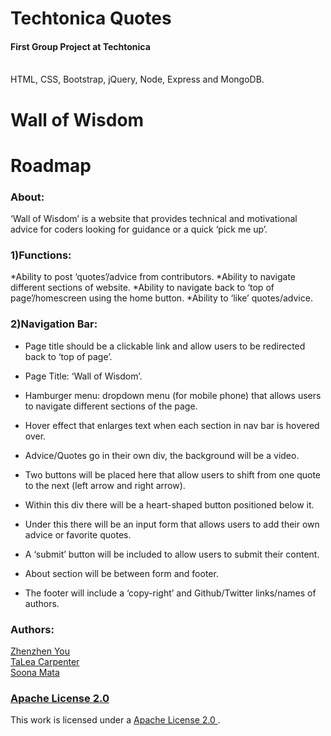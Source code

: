 # Techtonica Quotes
<h4>First Group Project at Techtonica</h4>
<br>
HTML, CSS, Bootstrap, jQuery, Node, Express and MongoDB.

# Wall of Wisdom
# Roadmap


<h3>About: </h3>

‘Wall of Wisdom’ is a website that provides technical and motivational advice for coders looking for guidance or a quick ‘pick me up’.


<h3>1)Functions:</h3>

*Ability to post ‘quotes’/advice from contributors.
*Ability to navigate different sections of website.
*Ability to navigate back to ‘top of page’/homescreen using the home button.
*Ability to ‘like’ quotes/advice.


<h3>2)Navigation Bar:</h3>

* Page title should be a clickable link and allow users to be redirected back to ‘top of page’. 
* Page Title: ‘Wall of Wisdom’.

* Hamburger menu: dropdown menu (for mobile phone) that allows users to navigate different sections of the page. 
* Hover effect that enlarges text when each section in nav bar is hovered over.

* Advice/Quotes go in their own div, the background will be a video.
* Two buttons will be placed here that allow users to shift from one quote to the next (left arrow and right arrow).
* Within this div there will be a heart-shaped button positioned below it.

* Under this there will be an input form that allows users to add their own advice or favorite quotes. 
* A ‘submit’ button will be included to allow users to submit their content.

* About section will be between form and footer.
* The footer will include a ‘copy-right’ and Github/Twitter links/names of authors.




<h3>Authors: </h3>
<a href="https://github.com/zzyou" target="_blank">Zhenzhen You</a>
<br>
<a href="https://github.com/TaLeaMonet" target="_blank">TaLea Carpenter</a>
<br>
<a href="https://github.com/SoonaMata" target="_blank">Soona Mata</a>


<h3>
  <a href=""https://choosealicense.com/licenses/apache-2.0/ target="_blank">
    Apache License 2.0
  </a>
</h3>
<p>
  This work is licensed under a 
  <a href="https://choosealicense.com/licenses/apache-2.0/" target="_blank">
    Apache License 2.0
  </a>.
</p>
